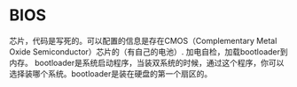 # BIOS
芯片，代码是写死的。可以配置的信息是存在CMOS（Complementary Metal Oxide Semiconductor）芯片的（有自己的电池）.
加电自检，加载bootloader到内存。
bootloader是系统启动程序，当装双系统的时候，通过这个程序，你可以选择装哪个系统。bootloader是装在硬盘的第一个扇区的。
<!--stackedit_data:
eyJoaXN0b3J5IjpbLTE3Nzk5OTc0NDZdfQ==
-->